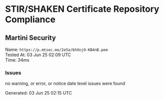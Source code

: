 # STIR/SHAKEN Certificate Repository Compliance

## Martini Security

Name: `https://p.mtsec.me/2e5a/bhXnjO-KB4nB.pem`\
Tested At: 03 Jun 25 02:09 UTC\
Time: 34ms

### Issues

no warning, or error, or notice date level issues were found

Generated: 03 Jun 25 02:15 UTC